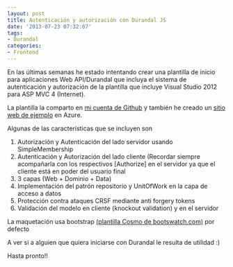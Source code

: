 ```yaml
---
layout: post
title: Autenticación y autorización con Durandal JS
date: '2013-07-23 07:32:07'
tags:
- Durandal
categories:
- Frontend
---
```


En las últimas semanas he estado intentando crear una plantilla de inicio para aplicaciones Web API/Durandal que incluya el sistema de autenticación y autorización de la plantilla que incluye Visual Studio 2012 para ASP MVC 4 (Internet).

La plantilla la comparto en [mi cuenta de Github](https://github.com/yagopv/durandalauth) y también he creado un [sitio web de ejemplo](https://durandalauth.azurewebsites.net/#/ "DurandalAuth sample site") en Azure.

Algunas de las características que se incluyen son

1. Autorización y Autenticación del lado servidor usando SimpleMembership
2. Autenticación y Autorización del lado cliente (Recordar siempre acompañarla con los respectivos [Authorize] en el servidor ya que el cliente está en poder del usuario final
3. 3 capas (Web + Dominio + Data)
4. Implementación del patrón repositorio y UnitOfWork en la capa de acceso a datos
5. Protección contra ataques CRSF mediante anti forgery tokens
6. Validación del modelo en cliente (knockout validation) y en el servidor

La maquetación usa bootstrap [(plantilla Cosmo de bootswatch.com)](http://bootswatch.com/cosmo/ "Cosmo template") por defecto

A ver si a alguien que quiera iniciarse con Durandal le resulta de utilidad :)

Hasta pronto!!


